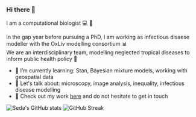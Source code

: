 ### Hi there 👋

I am a computational biologist :computer: :microscope:

In the gap year before pursuing a PhD, I am working as infectious disaese modeller with the OxLiv modelling consortium :bar_chart:  
We are an interdisciplinary team, modelling neglected tropical diseases to inform public health policy :syringe: 


- :seedling: I’m currently learning: Stan, Bayesian mixture models, working with geospatial data 
- :speech_balloon: Let's talk about: microscopy, image analysis, inequality, infectious disease modelling
- :pushpin: Check out my work [here](https://sedaradoykova.github.io/) and do not hesitate to get in touch 

  
  
<!--
- &hide=contribs,prs 
- &show=reviews,discussions_started,discussions_answered,prs_merged,prs_merged_percentage
-->

![Seda's GitHub stats](https://github-readme-stats.vercel.app/api?username=sedaradoykova&show_icons=true&theme=github_dark_dimmed) ![GitHub Streak](https://github-readme-streak-stats.herokuapp.com?user=sedaradoykova&theme=github-dark-dimmed&date_format=M%20j%5B%2C%20Y%5D&mode=weekly)


